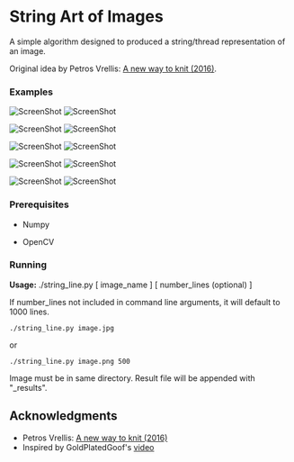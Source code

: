 # String Art of Images

A simple algorithm designed to produced a string/thread representation of an image. 

Original idea by Petros Vrellis: [A new way to knit (2016)](http://artof01.com/vrellis/works/knit.html). 

### Examples

![ScreenShot](https://github.com/kristapratico/string_art_of_images/blob/master/images/johnm_cropped.png)
![ScreenShot](https://github.com/kristapratico/string_art_of_images/blob/master/images/johnm_results.png)

![ScreenShot](https://github.com/kristapratico/string_art_of_images/blob/master/images/dad_cropped.png)
![ScreenShot](https://github.com/kristapratico/string_art_of_images/blob/master/images/dad_results.png)

![ScreenShot](https://github.com/kristapratico/string_art_of_images/blob/master/images/dan_cropped.png)
![ScreenShot](https://github.com/kristapratico/string_art_of_images/blob/master/images/dan_results.png)

![ScreenShot](https://github.com/kristapratico/string_art_of_images/blob/master/images/heart_cropped.png)
![ScreenShot](https://github.com/kristapratico/string_art_of_images/blob/master/images/heart_results.png)

![ScreenShot](https://github.com/kristapratico/string_art_of_images/blob/master/images/kitty_cropped.png)
![ScreenShot](https://github.com/kristapratico/string_art_of_images/blob/master/images/kitty_results.png)

### Prerequisites

* Numpy

* OpenCV

### Running

**Usage:** ./string_line.py [ image_name ] [ number_lines (optional) ]

If number_lines not included in command line arguments, it will default to 1000 lines.

```
./string_line.py image.jpg
```
or

```
./string_line.py image.png 500
```
Image must be in same directory. Result file will be appended with "_results".

## Acknowledgments

* Petros Vrellis: [A new way to knit (2016)](http://artof01.com/vrellis/works/knit.html)
* Inspired by GoldPlatedGoof's [video](https://www.youtube.com/watch?v=-S_l8GGxOhU)
